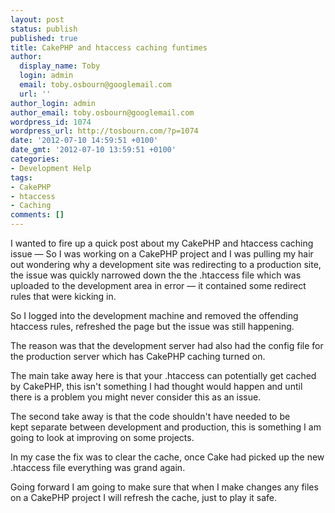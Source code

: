 ```yaml
---
layout: post
status: publish
published: true
title: CakePHP and htaccess caching funtimes
author:
  display_name: Toby
  login: admin
  email: toby.osbourn@googlemail.com
  url: ''
author_login: admin
author_email: toby.osbourn@googlemail.com
wordpress_id: 1074
wordpress_url: http://tosbourn.com/?p=1074
date: '2012-07-10 14:59:51 +0100'
date_gmt: '2012-07-10 13:59:51 +0100'
categories:
- Development Help
tags:
- CakePHP
- htaccess
- Caching
comments: []
---
```

<p>I wanted to fire up a quick post about my CakePHP and htaccess caching issue — So I was working on a CakePHP project and I was pulling my hair out wondering why a development site was redirecting to a production site, the issue was quickly narrowed down the the .htaccess file which was uploaded to the development area in error — it contained some redirect rules that were kicking in.</p>
<p>So I logged into the development machine and removed the offending htaccess rules, refreshed the page but the issue was still happening.</p>
<p>The reason was that the development server had also had the config file for the production server which has CakePHP caching turned on.</p>
<p>The main take away here is that your .htaccess can potentially get cached by CakePHP, this isn't something I had thought would happen and until there is a problem you might never consider this as an issue.</p>
<p>The second take away is that the code shouldn't have needed to be kept separate between development and production, this is something I am going to look at improving on some projects.</p>
<p>In my case the fix was to clear the cache, once Cake had picked up the new .htaccess file everything was grand again.</p>
<p>Going forward I am going to make sure that when I make changes any files on a CakePHP project I will refresh the cache, just to play it safe.</p>
<p>&nbsp;</p>

